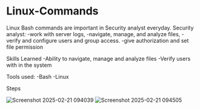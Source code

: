 # Linux-Commands

Linux Bash commands are important in Security analyst everyday. Security analyst: 
-work with server logs, 
-navigate, manage, and analyze files, 
-verify and configure users and group access.
-give authorization and set file permission

Skills Learned
-Ability to navigate, manage and analyze files
-Verify users with in the system

Tools used:
-Bash
-Linux

Steps

![Screenshot 2025-02-21 094039](https://github.com/user-attachments/assets/f2a7a0c9-0090-441c-a8d0-2eeb3d9df14f)
![Screenshot 2025-02-21 094505](https://github.com/user-attachments/assets/c1ae0615-feab-4b20-8e72-967523188dba)

